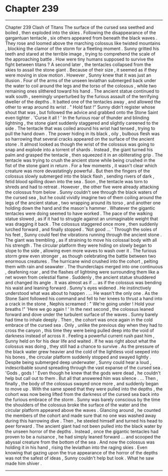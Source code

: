 
# Chapter 239


---

Chapter 239 Clash of Titans
The surface of the cursed sea seethed and boiled , then exploded into the skies . Following the disappearance of the gargantuan tentacle , six others appeared from beneath the black waves . They rose and loomed above the marching colossus like twisted mountains , blocking the clamor of the storm for a fleeting moment .
Sunny gritted his teeth and stared at the terrible image , trying to comprehend the scale of the approaching battle .
How were tiny humans supposed to survive the fight between titans ?
A second later , the tentacles collapsed from the skies to assail the stone giant . Because of their size , it seemed as if they were moving in slow motion . However , Sunny knew that it was just an illusion .
Four of the arms of the unseen leviathan submerged back under the water to coil around the legs and the torso of the colossus , while two remaining ones slithered toward his hand .
The ancient statue continued to walk south , seemingly unperturbed by the furious assault of the terrifying dweller of the depths . It batted one of the tentacles away , and allowed the other to wrap around its wrist .
" Hold fast !"
Sunny didn't register whose shout that was , but followed the advice and grabbed onto the Stone Saint even tighter .
'Curse it all ! '
In the furious roar of thunder and blinding lightning , the stone giant suddenly staggered and slightly careened to the side . The tentacle that was coiled around his wrist had tensed , trying to pull the hand down .
The power hiding in its black , oily , bulbous flesh was so harrowing that several cracks appeared on the surface of the ancient stone . It almost looked as though the wrist of the colossus was going to snap and explode into a torrent of shards .
Instead , the giant turned his palm and grasped the tentacle , then squeezed it in an obliterating grip .
The tentacle was trying to crush the ancient stone while being crushed in the fist of the stone giant in return . For a few moments , it wasn't clear which creature was more devastatingly powerful . But then the fingers of the colossus slowly submerged into the black flash , sending rivers of dark , fetid blood spilling down into the sea .
Soon , the tentacle was torn to shreds and had to retreat .
However , the other five were already attacking the colossus from below . Sunny couldn't see through the black waters of the cursed sea , but he could vividly imagine two of them coiling around the legs of the ancient statue , two wrapping around its torso , and another one holding down the hand and the mason's hammer .
Whatever the gigantic tentacles were doing seemed to have worked . The pace of the walking statue slowed , as if it had to struggle against an unimaginable weight that was dragging it back . The colossus staggered once more , then suddenly lurched forward , and finally stopped .
'Not good … '
Through the soles of his feet , Sunny could feel the vibrations running through the ancient stone . The giant was trembling , as if straining to move his colossal body with all his strength . The circular platform they were hiding on slowly began to slope to the side , allowing even more waves to wash over it .
The furious storm grew even stronger , as though celebrating the battle between two enormous creatures . The hurricane wind crushed into the cohort , pelting them with rain and seawater . The thunderclaps merged into one continuous , deafening roar , and the flashes of lightning were surrounding them like a net woven from celestial flame .
Suddenly , the ancient statue shuddered and changed its angle . It was almost as if … as if the colossus was bending his waist and leaning forward .
Sunny's eyes widened . He instinctively understood what was about to happen .
… He wasn't the only one .
As the Stone Saint followed his command and fell to her knees to thrust a hand into a crack in the stone , Nephis screamed :
" We're going under ! Hold your breaths !"
'Here we go again ! '
In the next second , the colossus leaned forward and dove under the turbulent surface of the waves .
Sunny barely had time to inhale deeply . Then , the cohort was once again in the cold embrace of the cursed sea . Only , unlike the previous day when they had to cross the canyon , this time they were being pulled deep into the void of darkness instead of across it .
Feeling a powerful current rush past him , Sunny held on for his dear life and waited . If he was right about what the colossus was doing , they still had a chance to survive .
As the pressure of the black water grew heavier and the cold of the lightless void seeped into his bones , the circular platform suddenly stopped and swayed lightly . Despite being submerged deep underwater , Sunny could hear a loud , indescribable sound spreading through the vast expanse of the cursed sea .
'Gods , gods ! '
Even though he knew that the gods were dead , he couldn't help but call out to them .
But all that answered him was silence .
… Then , finally , the body of the colossus swayed once more , and suddenly began to move up .
With the same speed that they were pulled into the depths , the cohort was now being lifted from the darkness of the cursed sea back into the furious embrace of the storm .
Sunny was barely conscious by the time the shoulders of the colossus broke the surface of the water and the circular platform appeared above the waves . Glancing around , he counted the members of the cohort and made sure that no one was washed away during this harrowing dive .
Then , he steeled himself and turned his head to peer forward .
The ancient giant had not been pulled into the black water by the unseen horror of the depths . Instead , once the gigantic tentacles had proven to be a nuisance , he had simply leaned forward … and scooped the abyssal creature from the bottom of the sea .
And now the colossus was holding it in his hand , rising the leviathan into the raging skies .
Even knowing that gazing upon the true appearance of the horror of the depths was not the safest of ideas , Sunny couldn't help but look .
What he saw made him shiver .

---

